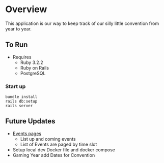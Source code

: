 # Overview

This application is our way to keep track of our silly little convention from year to year.

## To Run
- Requires 
  - Ruby 3.2.2
  - Ruby on Rails
  - PostgreSQL

### Start up
``` 
bundle install
rails db:setup
rails server 
```

## Future Updates
- [Events pages](https://pixso.net/app/prototype/hjFctg-v8bI0SX-QYdDg_A?pageId=0%3A1&zm=0.960&lp=1&fi=0&hl=0&sa=0&su=1)
  - List up and coming events
  - List of Events are paged by time slot
- Setup local dev Docker file and docker compose
- Gaming Year add Dates for Convention